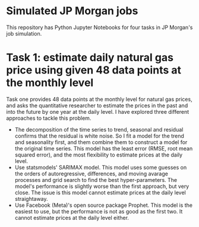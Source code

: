 # Simulated JP Morgan jobs
This repository has Python Jupyter Notebooks for four tasks in JP Morgan's job simulation.

# Task 1: estimate daily natural gas price using given 48 data points at the monthly level
Task one provides 48 data points at the monthly level for natural gas prices, and asks the quantitative researcher to estimate the prices in the past and into the future by one year at the daily level. I have explored three different approaches to tackle this problem.
- The decomposition of the time series to trend, seasonal and residual confirms that the residual is white noise. So I fit a model for the trend and seasonality first, and them combine them to construct a model for the original time series. This model has the least error (RMSE, root mean squared error), and the most flexibility to estimate prices at the daily level.
- Use statsmodels' SARIMAX model. This model uses some guesses on the orders of autoregressive, differences, and moving avarage processes and grid search to find the best hyper-parameters. The model's performance is slightly worse than the first approach, but very close. The issue is this model cannot estimate prices at the daily level straightaway.
- Use Facebook (Meta)'s open source package Prophet. This model is the easiest to use, but the performance is not as good as the first two. It cannot estimate prices at the daily level either.